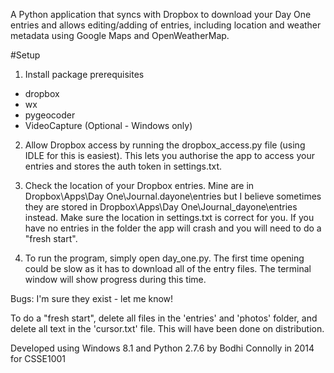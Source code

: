 A Python application that syncs with Dropbox to download your Day One entries and allows editing/adding of entries, including location and weather metadata using Google Maps and OpenWeatherMap.

#Setup
1. Install package prerequisites

- dropbox
- wx
- pygeocoder
- VideoCapture (Optional - Windows only)

2. Allow Dropbox access by running the dropbox_access.py file (using IDLE for this is easiest). This lets you authorise the app to access your entries and stores the auth token in settings.txt. 

3. Check the location of your Dropbox entries. Mine are in Dropbox\Apps\Day One\Journal.dayone\entries but I believe sometimes they are stored in Dropbox\Apps\Day One\Journal_dayone\entries instead. 
Make sure the location in settings.txt is correct for you. If you have no entries in the folder the app will crash and you will need to do a "fresh start".

4. To run the program, simply open day_one.py. The first time opening could be slow as it has to download all of the entry files. The terminal window will show progress during this time.

Bugs: I'm sure they exist - let me know!

To do a "fresh start", delete all files in the 'entries' 
and 'photos' folder, and delete all text in the 'cursor.txt' 
file. This will have been done on distribution.

Developed using Windows 8.1 and Python 2.7.6
by Bodhi Connolly in 2014 for CSSE1001

